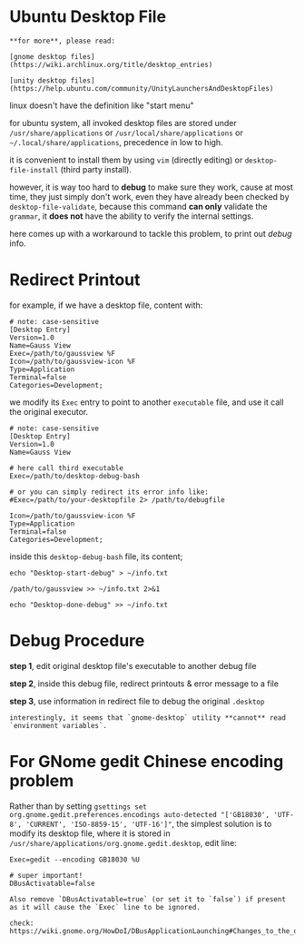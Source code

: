 ---
---

# Ubuntu Desktop File

```note
**for more**, please read:

[gnome desktop files](https://wiki.archlinux.org/title/desktop_entries)

[unity desktop files](https://help.ubuntu.com/community/UnityLaunchersAndDesktopFiles)
```


linux doesn't have the definition like "start menu"

for ubuntu system, all invoked desktop files are stored under `/usr/share/applications` or `/usr/local/share/applications` or `~/.local/share/applications`, precedence in low to high.

it is convenient to install them by using `vim` (directly editing) or `desktop-file-install` (third party install).

however, it is way too hard to **debug** to make sure they work, cause at most time, they just simply don't work, even they have already been checked by `desktop-file-validate`, because this command **can only** validate the `grammar`, it **does not** have the ability to verify the internal settings. 

here comes up with a workaround to tackle this problem, to print out _debug_ info.

# Redirect Printout

for example, if we have a desktop file, content with:

```
# note: case-sensitive
[Desktop Entry]
Version=1.0
Name=Gauss View
Exec=/path/to/gaussview %F
Icon=/path/to/gaussview-icon %F
Type=Application
Terminal=false
Categories=Development;
```

we modify its `Exec` entry to point to another `executable` file, and use it call the original executor.

```
# note: case-sensitive
[Desktop Entry]
Version=1.0
Name=Gauss View

# here call third executable
Exec=/path/to/desktop-debug-bash

# or you can simply redirect its error info like:
#Exec=/path/to/your-desktopfile 2> /path/to/debugfile

Icon=/path/to/gaussview-icon %F
Type=Application
Terminal=false
Categories=Development;
```

inside this `desktop-debug-bash` file, its content;


```
echo "Desktop-start-debug" > ~/info.txt

/path/to/gaussview >> ~/info.txt 2>&1

echo "Desktop-done-debug" >> ~/info.txt
```


# Debug Procedure

**step 1**, edit original desktop file's executable to another debug file

**step 2**, inside this debug file, redirect printouts & error message to a file

**step 3**, use information in redirect file to debug the original `.desktop`


```warning
interestingly, it seems that `gnome-desktop` utility **cannot** read `environment variables`.
```


# For GNome gedit Chinese encoding problem

Rather than by setting `gsettings set org.gnome.gedit.preferences.encodings auto-detected "['GB18030', 'UTF-8', 'CURRENT', 'ISO-8859-15', 'UTF-16']"`, the simplest solution is to modify its desktop file, where it is stored in `/usr/share/applications/org.gnome.gedit.desktop`, edit line:


```
Exec=gedit --encoding GB18030 %U

# super important!
DBusActivatable=false
```


```warning
Also remove `DBusActivatable=true` (or set it to `false`) if present as it will cause the `Exec` line to be ignored.

check: https://wiki.gnome.org/HowDoI/DBusApplicationLaunching#Changes_to_the_desktop_file
```



